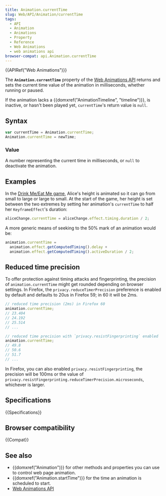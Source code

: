 ```yaml
---
title: Animation.currentTime
slug: Web/API/Animation/currentTime
tags:
  - API
  - Animation
  - Animations
  - Property
  - Reference
  - Web Animations
  - web animations api
browser-compat: api.Animation.currentTime
---
```

{{APIRef("Web Animations")}}

The **`Animation.currentTime`** property of the [Web Animations API](/en-US/docs/Web/API/Web_Animations_API) returns and sets the current time value of the animation in milliseconds, whether running or paused.

If the animation lacks a {{domxref("AnimationTimeline", "timeline")}}, is inactive, or hasn't been played yet, `currentTime`'s return value is `null`.

## Syntax

```js
var currentTime = Animation.currentTime;
Animation.currentTime = newTime;
```

### Value

A number representing the current time in milliseconds, or `null` to deactivate the animation.

## Examples

In the [Drink Me/Eat Me game](https://codepen.io/rachelnabors/pen/PNYGZQ?editors=0010), Alice's height is animated so it can go from small to large or large to small. At the start of the game, her height is set between the two extremes by setting her animation's `currentTime` to half her `KeyframeEffect`'s duration:

```js
aliceChange.currentTime = aliceChange.effect.timing.duration / 2;
```

A more generic means of seeking to the 50% mark of an animation would be:

```js
animation.currentTime =
  animation.effect.getComputedTiming().delay +
  animation.effect.getComputedTiming().activeDuration / 2;
```

## Reduced time precision

To offer protection against timing attacks and fingerprinting, the precision of `animation.currentTime` might get rounded depending on browser settings.
In Firefox, the `privacy.reduceTimerPrecision`  preference is enabled by default and defaults to 20us in Firefox 59; in 60 it will be 2ms.

```js
// reduced time precision (2ms) in Firefox 60
animation.currentTime;
// 23.404
// 24.192
// 25.514
// ...

// reduced time precision with `privacy.resistFingerprinting` enabled
animation.currentTime;
// 49.8
// 50.6
// 51.7
// ...
```

In Firefox, you can also enabled `privacy.resistFingerprinting`, the precision will be 100ms or the value of `privacy.resistFingerprinting.reduceTimerPrecision.microseconds`, whichever is larger.

## Specifications

{{Specifications}}

## Browser compatibility

{{Compat}}

## See also

- {{domxref("Animation")}} for other methods and properties you can use to control web page animation.
- {{domxref("Animation.startTime")}} for the time an animation is scheduled to start.
- [Web Animations API](/en-US/docs/Web/API/Web_Animations_API)
